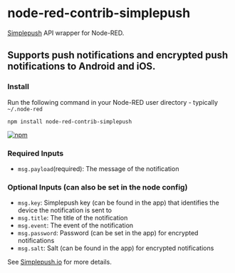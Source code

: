 node-red-contrib-simplepush
======================

[Simplepush](https://simplepush.io) API wrapper for Node-RED.

Supports push notifications and encrypted push notifications to Android and iOS.
----

### Install

Run the following command in your Node-RED user directory - typically `~/.node-red`

    npm install node-red-contrib-simplepush

[![npm](https://img.shields.io/npm/v/node-red-contrib-simplepush.svg)](https://www.npmjs.com/package/node-red-contrib-simplepush)

### Required Inputs
- `msg.payload`(required): The message of the notification

### Optional Inputs (can also be set in the node config)
- `msg.key`: Simplepush key (can be found in the app) that identifies the device the notification is sent to
- `msg.title`: The title of the notification
- `msg.event`: The event of the notification
- `msg.password`: Password (can be set in the app) for encrypted notifications
- `msg.salt`: Salt (can be found in the app) for encrypted notifications


See <a href="https://simplepush.io" target="_new">Simplepush.io</a> for more details.
